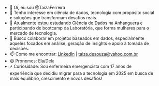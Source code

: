 - 👋 Oi, eu sou @TaizaFerreira  
- 👀 Tenho interesse em ciência de dados, tecnologia com propósito social e soluções que transformam desafios reais.  
- 🌱 Atualmente estou estudando Ciência de Dados na Anhanguera e participando do bootcamp da Laboratória, que forma mulheres para o mercado de tecnologia.  
- 💞️ Busco colaborar em projetos baseados em dados, especialmente aqueles focados em análise, geração de insights e apoio à tomada de decisões.  
- 📫 Como me encontrar: [LinkedIn](https://www.linkedin.com/in/taiza-ferreira-679212118) | taiza.desouza@yahoo.com.br  
- 😄 Pronomes: Ela/Dela  
- ⚡ Curiosidade: Sou enfermeira emergencista com 17 anos de experiência que decidiu migrar para a tecnologia em 2025 em busca de mais equilíbrio, crescimento e novos desafios!

<!---
TaizaFerreira/TaizaFerreira is a ✨ special ✨ repository because its `README.md` (this file) appears on your GitHub profile.
You can click the Preview link to take a look at your changes.
--->

